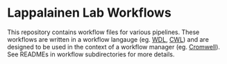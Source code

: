 # Lappalainen Lab Workflows

This repository contains workflow files for various pipelines. These workflows are written in a workflow langauge (eg. [WDL](https://github.com/openwdl/wdl), [CWL](https://www.commonwl.org)) and are designed to be used in the context of a workflow manager (eg. [Cromwell](https://cromwell.readthedocs.io/en/stable)). See READMEs in workflow subdirectories for more details.
